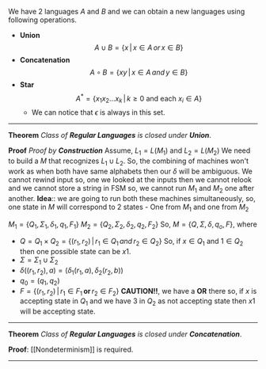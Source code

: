 We have $2$ languages $A$ and $B$ and we can obtain a new languages using following operations.
- **Union**$$A \cup B = \{x \, | \, x \in A \, or \, x \in B\}$$
- **Concatenation**$$A \circ B = \{xy \, | \, x \in A \, and \, y \in B\}$$
- **Star**$$A^* =\{x_1x_2\dots x_k \, | \, k \geq 0 \text{ and each } x_i \in A\}$$
	- We can notice that $\epsilon$ is always in this set.
***
**Theorem**  *Class of **Regular Languages** is closed under **Union***.

**Proof** *Proof by **Construction***
Assume, $L_1 = L(M_1)$ and $L_2 = L(M_2)$
We need to build a $M$ that recognizes $L_1 \cup L_2$.
So, the combining of machines won't work as when both have same alphabets then our $\delta$ will be ambiguous.
We cannot rewind input so, one we looked at the inputs then we cannot relook and we cannot store a string in FSM so, we cannot run $M_1$ and $M_2$ one after another.
**Idea**:: we are going to run both these machines simultaneously, so, one state in $M$ will correspond to $2$ states - One from $M_1$ and one from $M_2$

$M_1 = \{Q_1, \Sigma_1, \delta_1, q_1, F_1\}$
$M_2 = \{Q_2, \Sigma_2, \delta_2, q_2, F_2\}$
So, $M = \{Q, \Sigma, \delta, q_o, F\}$,  where
- $Q = Q_1 \times Q_2 = \{(r_1, r_2) \, | \,  r_1 \in Q_1 \, and \, r_2 \in Q_2\}$ So, if $x \in Q_1$ and $1 \in Q_2$ then one possible state can be $x1$.
- $\Sigma = \Sigma_1 \cup \Sigma_2$
- $\delta((r_1, r_2), a) = (\delta_1(r_1, a), \delta_2(r_2, b))$
- $q_0 = (q_1, q_2)$
- $F = \{(r_1, r_2) \, | \, r_1 \in F_1 \,\mathbf{or}\, r_2 \in F_2\}$ **CAUTION!!**, we have a **OR** there so, if $x$ is accepting state in $Q_1$ and we have $3$ in $Q_2$ as not accepting state then $x1$ will be accepting state.
***
**Theorem**  *Class of **Regular Languages** is closed under **Concatenation***.

**Proof**: [[Nondeterminism]] is required.
***
